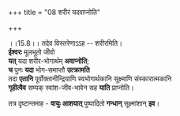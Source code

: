 +++
title = "08 शरीरं यदवाप्नोति"

+++
  
  
।।15.8।। तदेव विस्तरेणाऽऽह -- शरीरमिति।  
**ईश्वरः** मूलभूतो जीवो  
**यत्** यदा शरीर-भोगार्थम् **अवाप्नोति**;  
**च** पुनः **यदा** भोग-समाप्तौ **उत्क्रामति**  
तदा **एतानि** पूर्वोक्तानीन्द्रियाणि स्वभोगार्थकानि सूक्ष्माणि संस्कारात्मकानि  
**गृहीत्वैव** सम्यक् स्वांश-जीव-भावेन सह **याति** प्राप्नोति। 

तत्र दृष्टान्तमाह -
**वायुः आशयात्** पुष्पादितो **गन्धान्** सूक्ष्मांशान् **इव**।  
  
